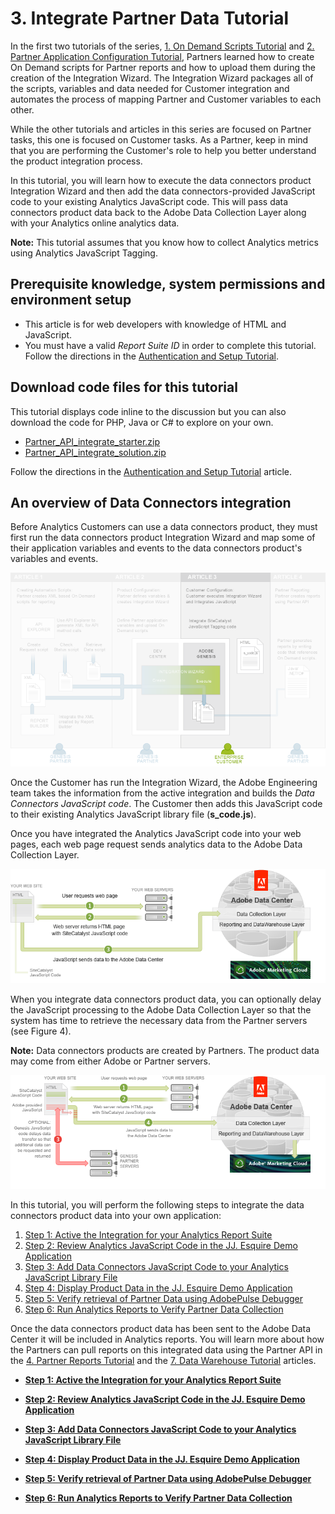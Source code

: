 # 3. Integrate Partner Data Tutorial

 

In the first two tutorials of the series, [1. On Demand Scripts Tutorial](c_scripting.md#) and [2. Partner Application Configuration Tutorial](c_Partner_Application_Configuration_for_Data_Connectors_Tutorial.md#), Partners learned how to create On Demand scripts for Partner reports and how to upload them during the creation of the Integration Wizard. The Integration Wizard packages all of the scripts, variables and data needed for Customer integration and automates the process of mapping Partner and Customer variables to each other.

While the other tutorials and articles in this series are focused on Partner tasks, this one is focused on Customer tasks. As a Partner, keep in mind that you are performing the Customer's role to help you better understand the product integration process.

In this tutorial, you will learn how to execute the data connectors product Integration Wizard and then add the data connectors-provided JavaScript code to your existing Analytics JavaScript code. This will pass data connectors product data back to the Adobe Data Collection Layer along with your Analytics online analytics data.

**Note:** This tutorial assumes that you know how to collect Analytics metrics using Analytics JavaScript Tagging.

## Prerequisite knowledge, system permissions and environment setup

- This article is for web developers with knowledge of HTML and JavaScript.
- You must have a valid *Report Suite ID* in order to complete this tutorial. Follow the directions in the [Authentication and Setup Tutorial](c_Authentication_and_Setup.md#).

## Download code files for this tutorial

This tutorial displays code inline to the discussion but you can also download the code for PHP, Java or C# to explore on your own.

-  [Partner_API_integrate_starter.zip](http://microsite.omniture.com/t2/api-xml/en_US/get_started/zips/Partner_API_integrate_starter.zip) 
-  [Partner_API_integrate_solution.zip](http://microsite.omniture.com/t2/api-xml/en_US/get_started/zips/Partner_API_integrate_solution.zip) 

Follow the directions in the [Authentication and Setup Tutorial](c_Authentication_and_Setup.md#) article.

## An overview of Data Connectors integration

Before Analytics Customers can use a data connectors product, they must first run the data connectors product Integration Wizard and map some of their application variables and events to the data connectors product's variables and events.

![](graphics/integrate002.png)

Once the Customer has run the Integration Wizard, the Adobe Engineering team takes the information from the active integration and builds the *Data Connectors JavaScript code*. The Customer then adds this JavaScript code to their existing Analytics JavaScript library file (**s_code.js**).

Once you have integrated the Analytics JavaScript code into your web pages, each web page request sends analytics data to the Adobe Data Collection Layer.

![](graphics/integrate003.png)

When you integrate data connectors product data, you can optionally delay the JavaScript processing to the Adobe Data Collection Layer so that the system has time to retrieve the necessary data from the Partner servers (see Figure 4).

**Note:** Data connectors products are created by Partners. The product data may come from either Adobe or Partner servers.

![](graphics/integrate004.png)

In this tutorial, you will perform the following steps to integrate the data connectors product data into your own application:

1.   [Step 1: Active the Integration for your Analytics Report Suite](c_Active_the_Integration_for_your_Analytics_Report_Suite.md#) 
2.   [Step 2: Review Analytics JavaScript Code in the JJ. Esquire Demo Application](c_Review_Analytics_JavaScript_Code.md#) 
3.   [Step 3: Add Data Connectors JavaScript Code to your Analytics JavaScript Library File](c_Add_Data_Connectors_JavaScript_Code_to_your_Analytics_JavaScript_Library_File.md#) 
4.   [Step 4: Display Product Data in the JJ. Esquire Demo Application](c_Display_Product_Data_in_the_JJ._Esquire_Demo_Application.md#) 
5.   [Step 5: Verify retrieval of Partner Data using AdobePulse Debugger](c_Verify_retrieval_of_Partner_Data_using_Adobe_DigitalPulse_Debugger.md#) 
6.   [Step 6: Run Analytics Reports to Verify Partner Data Collection](c_Run_Analytics_Reports_to_Verify_Partner_Data_Collection.md#) 

Once the data connectors product data has been sent to the Adobe Data Center it will be included in Analytics reports. You will learn more about how the Partners can pull reports on this integrated data using the Partner API in the [4. Partner Reports Tutorial](c_Create_Data_Connectors_Partner_Reports_using_the_Partner_API.md#) and the [7. Data Warehouse Tutorial](c_Create_a_Data_Warehouse_Report_using_the_Partner_API.md#) articles.

- **[Step 1: Active the Integration for your Analytics Report Suite](c_Active_the_Integration_for_your_Analytics_Report_Suite.md)**  
 
- **[Step 2: Review Analytics JavaScript Code in the JJ. Esquire Demo Application](c_Review_Analytics_JavaScript_Code.md)**  
 
- **[Step 3: Add Data Connectors JavaScript Code to your Analytics JavaScript Library File](c_Add_Data_Connectors_JavaScript_Code_to_your_Analytics_JavaScript_Library_File.md)**  
 
- **[Step 4: Display Product Data in the JJ. Esquire Demo Application](c_Display_Product_Data_in_the_JJ._Esquire_Demo_Application.md)**  
 
- **[Step 5: Verify retrieval of Partner Data using AdobePulse Debugger](c_Verify_retrieval_of_Partner_Data_using_Adobe_DigitalPulse_Debugger.md)**  
 
- **[Step 6: Run Analytics Reports to Verify Partner Data Collection](c_Run_Analytics_Reports_to_Verify_Partner_Data_Collection.md)**  
 

